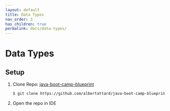 ```yaml
---
layout: default
title: Data Types
nav_order: 3
has_children: true
permalink: docs/data-types/
---
```


# Data Types

## Setup

1. Clone Repo: [java-boot-camp-blueprint](https://github.com/albertattard/java-boot-camp-blueprint)

    ```bash
    $ git clone https://github.com/albertattard/java-boot-camp-blueprint.git
    ```

1. Open the repo in IDE
